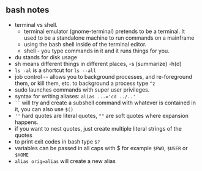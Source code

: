 ## bash notes

- terminal vs shell.
  - terminal emulator (gnome-terminal) pretends to be a terminal. It used to be a standalone machine to run commands on a mainframe
  - using the bash shell inside of the terminal editor.
  - shell - you type commands in it and it runs things for you.
- du stands for disk usage
- sh means different things in different places, -s (summarize) -h(d)
- `ls -al` is a shortcut for `ls --all` 
- job control -- allows you to background processes, and re-foreground them, or kill them, etc. to background a process type `^z`
- sudo launches commands with super user privileges.
- syntax for writing aliases: `alias ...='cd ../..'`
- ``` `` ``` will try and create a subshell command with whatever is contained in it, you can also use `$()`
- `''` hard quotes are literal quotes, `""` are soft quotes where expansion happens.
- if you want to nest quotes, just create multiple literal strings of the quotes
- to print exit codes in bash type `$?`
- variables can be passed in all caps with $ for example `$PWD`, `$USER` or `$HOME`
- `alias orig=alias` will create a new alias 
